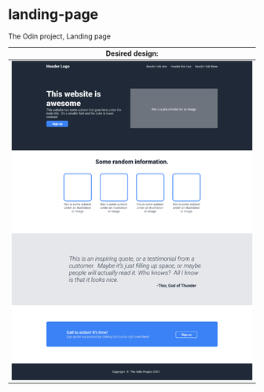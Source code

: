 # landing-page
The Odin project, Landing page

| Desired design: |
| ----------------|
| ![Design](./images/01.png) | ![Colors and fonts](./images/02.png) |
